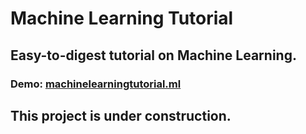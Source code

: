 Machine Learning Tutorial
======

## Easy-to-digest tutorial on Machine Learning.

### Demo: [machinelearningtutorial.ml](https://machinelearningtutorial.ml)

## This project is under construction.
